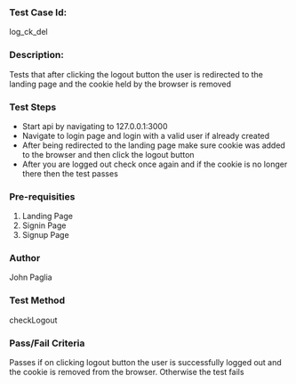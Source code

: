 ### Test Case Id: 
log_ck_del

### Description:
Tests that after clicking the logout button the user is redirected to the landing page
and the cookie held by the browser is removed

### Test Steps
- Start api by navigating to 127.0.0.1:3000
- Navigate to login page and login with a valid user if already created
- After being redirected to the landing page make sure cookie was added to the browser and then click the logout button
- After you are logged out check once again and if the cookie is no longer there then the test passes

### Pre-requisities
1. Landing Page
2. Signin Page
3. Signup Page

### Author
John Paglia

### Test Method
checkLogout

### Pass/Fail Criteria
Passes if on clicking logout button the user is successfully logged out and the cookie is removed from the browser. Otherwise the test fails